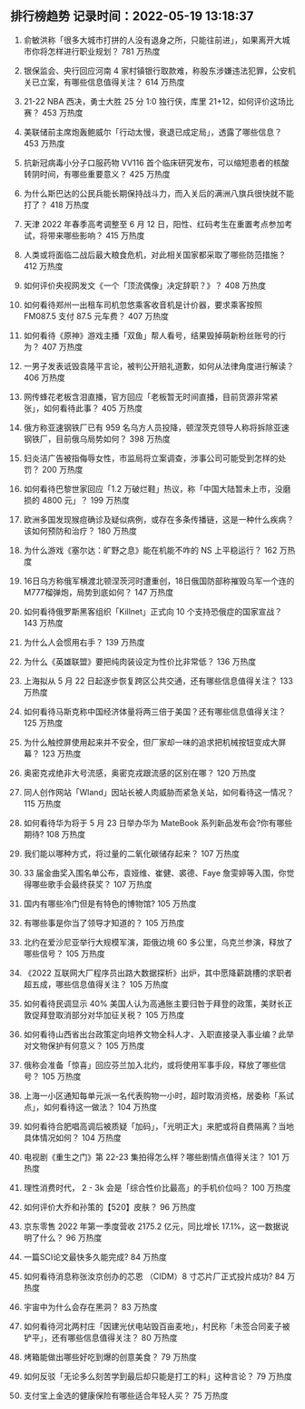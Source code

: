 
## 排行榜趋势 记录时间：2022-05-19 13:18:37
  
  1. 俞敏洪称「很多大城市打拼的人没有退身之所，只能往前进」，如果离开大城市你将怎样进行职业规划？ 781 万热度
    
  2. 银保监会、央行回应河南 4 家村镇银行取款难，称股东涉嫌违法犯罪，公安机关已立案，有哪些信息值得关注？ 614 万热度
    
  3. 21-22 NBA 西决，勇士大胜 25 分 1:0 独行侠，库里 21+12，如何评价这场比赛？ 453 万热度
    
  4. 美联储前主席炮轰鲍威尔「行动太慢，衰退已成定局」，透露了哪些信息？ 453 万热度
    
  5. 抗新冠病毒小分子口服药物 VV116 首个临床研究发布，可以缩短患者的核酸转阴时间，有哪些重要意义？ 425 万热度
    
  6. 为什么斯巴达的公民兵能长期保持战斗力，而入关后的满洲八旗兵很快就不能打了？ 418 万热度
    
  7. 天津 2022 年春季高考调整至 6 月 12 日，阳性、红码考生在重置考点参加考试，将带来哪些影响？ 415 万热度
    
  8. 人类或将面临二战后最大粮食危机，对此相关国家都采取了哪些防范措施？ 412 万热度
    
  9. 如何评价央视网发文《一个「顶流偶像」决定辞职？》？ 408 万热度
    
  10. 如何看待郑州一出租车司机忽悠乘客收音机是计价器，要求乘客按照 FM087.5 支付 87.5 元车费？ 407 万热度
    
  11. 如何看待《原神》游戏主播「双鱼」帮人看号，结果毁掉萌新粉丝账号的行为？ 407 万热度
    
  12. 一男子发表诋毁袁隆平言论，被判公开赔礼道歉，如何从法律角度进行解读？ 406 万热度
    
  13. 网传蜂花老板含泪直播，官方回应「老板暂无时间直播，目前货源非常紧张」，如何看待此事？ 405 万热度
    
  14. 俄方称亚速钢铁厂已有 959 名乌方人员投降，顿涅茨克领导人称将拆除亚速钢铁厂，目前俄乌局势如何？ 398 万热度
    
  15. 妇炎洁广告被指侮辱女性，市监局将立案调查，涉事公司可能受到怎样的处罚？ 200 万热度
    
  16. 如何看待巴黎世家回应「1.2 万破烂鞋」热议，称「中国大陆暂未上市，没磨损的 4800 元」？ 199 万热度
    
  17. 欧洲多国发现猴痘确诊及疑似病例，或存在多条传播链，这是一种什么疾病？该如何预防和治疗？ 180 万热度
    
  18. 为什么游戏《塞尔达：旷野之息》能在机能不咋的 NS 上平稳运行？ 162 万热度
    
  19. 16日乌方称俄军横渡北顿涅茨河时遭重创，18日俄国防部称摧毁乌军一个连的M777榴弹炮，局势到底如何？ 147 万热度
    
  20. 如何看待俄罗斯黑客组织「Killnet」正式向 10 个支持恐俄症的国家宣战？ 143 万热度
    
  21. 为什么人会惯用右手？ 139 万热度
    
  22. 为什么《英雄联盟》要把纯肉装设定为性价比非常低？ 136 万热度
    
  23. 上海拟从 5 月 22 日起逐步恢复跨区公共交通，还有哪些信息值得关注？ 133 万热度
    
  24. 如何看待马斯克称中国经济体量将两三倍于美国？还有哪些信息值得关注？ 125 万热度
    
  25. 为什么触控屏使用起来并不安全，但厂家却一味的追求把机械按钮变成大屏幕？ 123 万热度
    
  26. 奥密克戎绝非大号流感，奥密克戎跟流感的区别在哪？ 120 万热度
    
  27. 同人创作网站「Wland」因站长被人肉威胁而紧急关站，如何看待这一情况？ 115 万热度
    
  28. 如何看待华为将于 5 月 23 日举办华为 MateBook 系列新品发布会?你有哪些期待? 108 万热度
    
  29. 我们能以哪种方式，将过量的二氧化碳储存起来？ 107 万热度
    
  30. 33 届金曲奖入围名单公布，袁娅维、崔健、裘德、Faye 詹雯婷等入围，你觉得哪些歌手会最终获奖？ 107 万热度
    
  31. 国内有哪些冷门但是有特色的博物馆? 105 万热度
    
  32. 有哪些事是你当了领导才知道的？ 105 万热度
    
  33. 北约在爱沙尼亚举行大规模军演，距俄边境 60 多公里，乌克兰参演，释放了哪些信号？ 105 万热度
    
  34. 《2022 互联网大厂程序员出路大数据探析》出炉，其中愿降薪跳槽的求职者超五成，哪些信息值得关注？ 105 万热度
    
  35. 如何看待民调显示 40% 美国人认为高通胀主要归咎于拜登的政策，美财长正敦促拜登取消部分对华加征关税？ 105 万热度
    
  36. 如何看待山西省出台政策定向培养文物全科人才、入职直接录入事业编？此举对文物保护有何意义？ 105 万热度
    
  37. 俄称会准备「惊喜」回应芬兰加入北约，或将使用军事手段，释放了哪些信号？ 105 万热度
    
  38. 上海一小区通知每单元派一名代表购物一小时，超时取消资格，居委称「系试点」，如何看待这一做法？ 104 万热度
    
  39. 如何看待合肥唱高调后被质疑「加码」，「光明正大」来肥或将自费隔离？当地具体情况如何？ 104 万热度
    
  40. 电视剧《重生之门》第 22-23 集拍得怎么样？哪些剧情点值得关注？ 101 万热度
    
  41. 理性消费时代， 2 - 3k 会是「综合性价比最高」的手机价位吗？ 100 万热度
    
  42. 如何评价大乔和孙策的【520】皮肤？ 96 万热度
    
  43. 京东零售 2022 年第一季度营收 2175.2 亿元，同比增长 17.1%，这一数据说明了什么？ 96 万热度
    
  44. 一篇SCI论文最快多久能完成? 84 万热度
    
  45. 如何看待消息称张汝京创办的芯恩 （CIDM）8 寸芯片厂正式投片成功? 84 万热度
    
  46. 宇宙中为什么会存在黑洞？ 83 万热度
    
  47. 如何看待河北两村庄「因建光伏电站毁百亩麦地」，村民称「未签合同麦子被铲平」，还有哪些信息值得关注？ 80 万热度
    
  48. 烤箱能做出哪些好吃到爆的创意美食？ 79 万热度
    
  49. 如何反驳「无论多么刻苦学到最后却只能是打工的料」这种言论？ 79 万热度
    
  50. 支付宝上金选的健康保险有哪些适合年轻人买？ 75 万热度
    